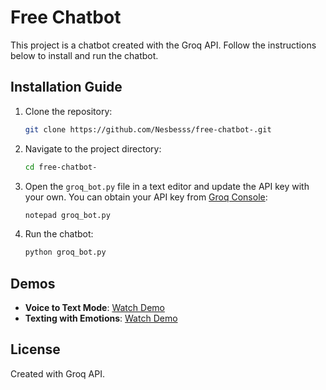 # Free Chatbot

This project is a chatbot created with the Groq API. Follow the instructions below to install and run the chatbot.

## Installation Guide

1. Clone the repository:
    ```sh
    git clone https://github.com/Nesbesss/free-chatbot-.git
    ```

2. Navigate to the project directory:
    ```sh
    cd free-chatbot-
    ```

3. Open the `groq_bot.py` file in a text editor and update the API key with your own. You can obtain your API key from [Groq Console](https://console.groq.com/keys):
    ```sh
    notepad groq_bot.py
    ```

4. Run the chatbot:
    ```sh
    python groq_bot.py
    ```

## Demos

- **Voice to Text Mode**: [Watch Demo](https://github.com/Nesbesss/free-chatbot-/assets/170866781/5a1f1b33-4aa8-4f5b-ae70-d879fa729424)
- **Texting with Emotions**: [Watch Demo](https://github.com/Nesbesss/free-chatbot-/assets/170866781/036019b7-a66e-408c-bed3-4c27907f1405)

## License

Created with Groq API.
